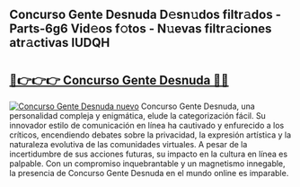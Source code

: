 ## Concurso Gente Desnuda D𝚎sn𝚞dos filtr𝚊dos - Parts-6g6 Vid𝚎os f𝚘tos - N𝚞evas filtr𝚊ciones atr𝚊ctivas IUDQH

# <h2><a href="http://mb1k23i.tromn.icu/?c=Concurso+Gente+Desnuda">🔗👉👉👉 Concurso Gente Desnuda 🔗🔗</a></h2>

[![Concurso Gente Desnuda nuevo](https://i.imgur.com/pEAQMta.gif)](http://mb1k23i.tromn.icu/?c=Concurso+Gente+Desnuda)
Concurso Gente Desnuda, una personalidad compleja y enigmática, elude la categorización fácil. Su innovador estilo de comunicación en línea ha cautivado y enfurecido a los críticos, encendiendo debates sobre la privacidad, la expresión artística y la naturaleza evolutiva de las comunidades virtuales. A pesar de la incertidumbre de sus acciones futuras, su impacto en la cultura en línea es palpable. Con un compromiso inquebrantable y un magnetismo innegable, la presencia de Concurso Gente Desnuda en el mundo online es imparable.
